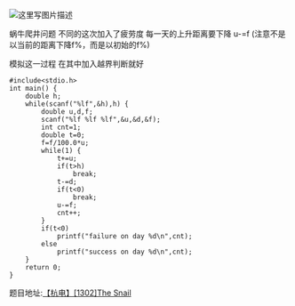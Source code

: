 ![这里写图片描述](http://img.blog.csdn.net/20160605024953325)

蜗牛爬井问题
不同的这次加入了疲劳度
每一天的上升距离要下降
u-=f
(注意不是以当前的距离下降f%，而是以初始的f%)

模拟这一过程
在其中加入越界判断就好

```
#include<stdio.h>
int main() {
	double h;
	while(scanf("%lf",&h),h) {
		double u,d,f;
		scanf("%lf %lf %lf",&u,&d,&f);
		int cnt=1;
		double t=0;
		f=f/100.0*u;
		while(1) {
			t+=u;
			if(t>h)
				break;
			t-=d;
			if(t<0)
				break;
			u-=f;
			cnt++;
		}
		if(t<0)
			printf("failure on day %d\n",cnt);
		else
			printf("success on day %d\n",cnt);
	}
	return 0;
}

```

题目地址:[【杭电】[1302]The Snail](http://acm.hdu.edu.cn/showproblem.php?pid=1302)